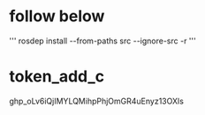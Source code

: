 # follow below
'''
rosdep install --from-paths src --ignore-src -r
'''

# token_add_c
ghp_oLv6iQjIMYLQMihpPhjOmGR4uEnyz13OXls
